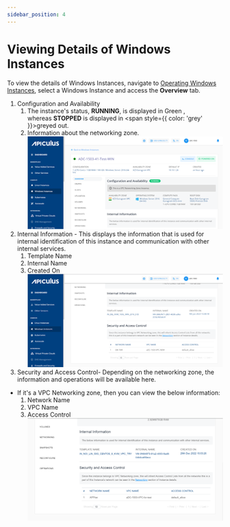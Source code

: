 ```yaml
---
sidebar_position: 4
---
```

# Viewing Details of Windows Instances

To view the details of Windows Instances, navigate to [Operating Windows Instances](AboutWindowsInstances), select a Windows Instance and access the **Overview** tab.

1. Configuration and Availability
    1. The instance's status, **RUNNING**, is displayed in <span class="green">Green </span>, whereas **STOPPED** is displayed in <span style={{ color: 'grey' }}>greyed</span> out.
    2. Information about the networking zone.
	![Viewing Details of Windows Instances](img/ViewingDetailsofWindowsInstances1.png)
2. Internal Information - This displays the information that is used for internal identification of this instance and communication with other internal services.
    1. Template Name
    2. Internal Name
    3. Created On
	![Viewing Details of Windows Instances](img/ViewingDetailsofWindowsInstances2.png)
3. Security and Access Control- Depending on the networking zone, the information and operations will be available here.
-  If it's a VPC Networking zone, then you can view the below information:
    1. Network Name
    2. VPC Name
    3. Access Control
	![Viewing Details of Windows Instances](img/ViewingDetailsofWindowsInstances3.png)




